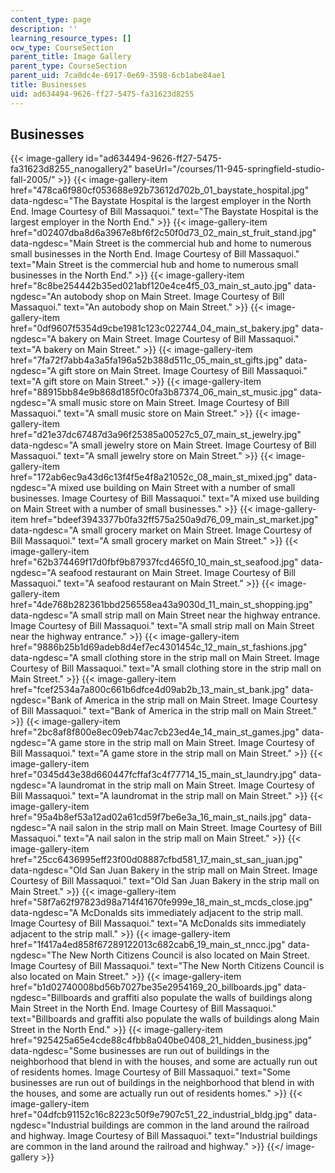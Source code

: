 ```yaml
---
content_type: page
description: ''
learning_resource_types: []
ocw_type: CourseSection
parent_title: Image Gallery
parent_type: CourseSection
parent_uid: 7ca0dc4e-6917-0e69-3598-6cb1abe84ae1
title: Businesses
uid: ad634494-9626-ff27-5475-fa31623d8255
---
```


Businesses
----------
{{< image-gallery id="ad634494-9626-ff27-5475-fa31623d8255_nanogallery2" baseUrl="/courses/11-945-springfield-studio-fall-2005/" >}}
{{< image-gallery-item href="478ca6f980cf053688e92b73612d702b_01_baystate_hospital.jpg" data-ngdesc="The Baystate Hospital is the largest employer in the North End. Image Courtesy of Bill Massaquoi." text="The Baystate Hospital is the largest employer in the North End." >}}
{{< image-gallery-item href="d02407dba8d6a3967e8bf6f2c50f0d73_02_main_st_fruit_stand.jpg" data-ngdesc="Main Street is the commercial hub and home to numerous small businesses in the North End. Image Courtesy of Bill Massaquoi." text="Main Street is the commercial hub and home to numerous small businesses in the North End." >}}
{{< image-gallery-item href="8c8be254442b35ed021abf120e4ce4f5_03_main_st_auto.jpg" data-ngdesc="An autobody shop on Main Street. Image Courtesy of Bill Massaquoi." text="An autobody shop on Main Street." >}}
{{< image-gallery-item href="0df9607f5354d9cbe1981c123c022744_04_main_st_bakery.jpg" data-ngdesc="A bakery on Main Street. Image Courtesy of Bill Massaquoi." text="A bakery on Main Street." >}}
{{< image-gallery-item href="7fa72f7abb4a3a5fa196a52b388d511c_05_main_st_gifts.jpg" data-ngdesc="A gift store on Main Street. Image Courtesy of Bill Massaquoi." text="A gift store on Main Street." >}}
{{< image-gallery-item href="88915bb84e9b868d185f0c0fa3b87374_06_main_st_music.jpg" data-ngdesc="A small music store on Main Street. Image Courtesy of Bill Massaquoi." text="A small music store on Main Street." >}}
{{< image-gallery-item href="d21e37dc67487d3a96f25385a00527c5_07_main_st_jewelry.jpg" data-ngdesc="A small jewelry store on Main Street. Image Courtesy of Bill Massaquoi." text="A small jewelry store on Main Street." >}}
{{< image-gallery-item href="172ab6ec9a43d6c13f4f5e4f8a21052c_08_main_st_mixed.jpg" data-ngdesc="A mixed use building on Main Street with a number of small businesses. Image Courtesy of Bill Massaquoi." text="A mixed use building on Main Street with a number of small businesses." >}}
{{< image-gallery-item href="bdeef3943377b0fa32ff575a250a9d76_09_main_st_market.jpg" data-ngdesc="A small grocery market on Main Street. Image Courtesy of Bill Massaquoi." text="A small grocery market on Main Street." >}}
{{< image-gallery-item href="62b374469f17d0fbf9b87937fcd465f0_10_main_st_seafood.jpg" data-ngdesc="A seafood restaurant on Main Street. Image Courtesy of Bill Massaquoi." text="A seafood restaurant on Main Street." >}}
{{< image-gallery-item href="4de768b282361bbd256558ea43a9030d_11_main_st_shopping.jpg" data-ngdesc="A small strip mall on Main Street near the highway entrance. Image Courtesy of Bill Massaquoi." text="A small strip mall on Main Street near the highway entrance." >}}
{{< image-gallery-item href="9886b25b1d69adeb8d4ef7ec4301454c_12_main_st_fashions.jpg" data-ngdesc="A small clothing store in the strip mall on Main Street. Image Courtesy of Bill Massaquoi." text="A small clothing store in the strip mall on Main Street." >}}
{{< image-gallery-item href="fcef2534a7a800c661b6dfce4d09ab2b_13_main_st_bank.jpg" data-ngdesc="Bank of America in the strip mall on Main Street. Image Courtesy of Bill Massaquoi." text="Bank of America in the strip mall on Main Street." >}}
{{< image-gallery-item href="2bc8af8f800e8ec09eb74ac7cb23ed4e_14_main_st_games.jpg" data-ngdesc="A game store in the strip mall on Main Street. Image Courtesy of Bill Massaquoi." text="A game store in the strip mall on Main Street." >}}
{{< image-gallery-item href="0345d43e38d660447fcffaf3c4f77714_15_main_st_laundry.jpg" data-ngdesc="A laundromat in the strip mall on Main Street. Image Courtesy of Bill Massaquoi." text="A laundromat in the strip mall on Main Street." >}}
{{< image-gallery-item href="95a4b8ef53a12ad02a61cd59f7be6e3a_16_main_st_nails.jpg" data-ngdesc="A nail salon in the strip mall on Main Street. Image Courtesy of Bill Massaquoi." text="A nail salon in the strip mall on Main Street." >}}
{{< image-gallery-item href="25cc6436995eff23f00d08887cfbd581_17_main_st_san_juan.jpg" data-ngdesc="Old San Juan Bakery in the strip mall on Main Street. Image Courtesy of Bill Massaquoi." text="Old San Juan Bakery in the strip mall on Main Street." >}}
{{< image-gallery-item href="58f7a62f97823d98a714f41670fe999e_18_main_st_mcds_close.jpg" data-ngdesc="A McDonalds sits immediately adjacent to the strip mall. Image Courtesy of Bill Massaquoi." text="A McDonalds sits immediately adjacent to the strip mall." >}}
{{< image-gallery-item href="1f417a4ed858f67289122013c682cab6_19_main_st_nncc.jpg" data-ngdesc="The New North Citizens Council is also located on Main Street. Image Courtesy of Bill Massaquoi." text="The New North Citizens Council is also located on Main Street." >}}
{{< image-gallery-item href="b1d02740008bd56b7027be35e2954169_20_billboards.jpg" data-ngdesc="Billboards and graffiti also populate the walls of buildings along Main Street in the North End. Image Courtesy of Bill Massaquoi." text="Billboards and graffiti also populate the walls of buildings along Main Street in the North End." >}}
{{< image-gallery-item href="925425a65e4cde88c4fbb8a040be0408_21_hidden_business.jpg" data-ngdesc="Some businesses are run out of buildings in the neighborhood that blend in with the houses, and some are actually run out of residents homes. Image Courtesy of Bill Massaquoi." text="Some businesses are run out of buildings in the neighborhood that blend in with the houses, and some are actually run out of residents homes." >}}
{{< image-gallery-item href="04dfcb91152c16c8223c50f9e7907c51_22_industrial_bldg.jpg" data-ngdesc="Industrial buildings are common in the land around the railroad and highway. Image Courtesy of Bill Massaquoi." text="Industrial buildings are common in the land around the railroad and highway." >}}
{{</ image-gallery >}}